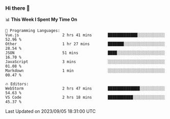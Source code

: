 ### Hi there 👋

<!--
**asdf12303116/asdf12303116** is a ✨ _special_ ✨ repository because its `README.md` (this file) appears on your GitHub profile.

Here are some ideas to get you started:

- 🔭 I’m currently working on ...
- 🌱 I’m currently learning ...
- 👯 I’m looking to collaborate on ...
- 🤔 I’m looking for help with ...
- 💬 Ask me about ...
- 📫 How to reach me: ...
- 😄 Pronouns: ...
- ⚡ Fun fact: ...
-->

<!--START_SECTION:waka-->
📊 **This Week I Spent My Time On** 

```text
💬 Programming Languages: 
Vue.js                   2 hrs 41 mins       █████████████░░░░░░░░░░░░   52.96 % 
Other                    1 hr 27 mins        ███████░░░░░░░░░░░░░░░░░░   28.54 % 
JSON                     51 mins             ████░░░░░░░░░░░░░░░░░░░░░   16.70 % 
JavaScript               3 mins              ░░░░░░░░░░░░░░░░░░░░░░░░░   01.08 % 
Markdown                 1 min               ░░░░░░░░░░░░░░░░░░░░░░░░░   00.47 % 

🔥 Editors: 
WebStorm                 2 hrs 47 mins       ██████████████░░░░░░░░░░░   54.63 % 
VS Code                  2 hrs 18 mins       ███████████░░░░░░░░░░░░░░   45.37 % 
```


 Last Updated on 2023/09/05 18:31:00 UTC
<!--END_SECTION:waka-->
